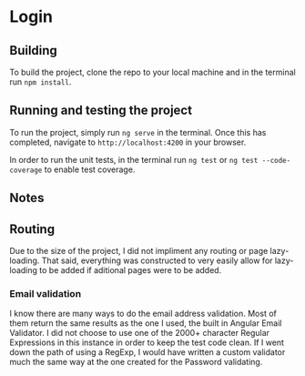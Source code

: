 # Login

## Building
To build the project, clone the repo to your local machine and in the terminal run `npm install`.

## Running and testing the project
To run the project, simply run `ng serve` in the terminal.
Once this has completed, navigate to `http://localhost:4200` in your browser.

In order to run the unit tests, in the terminal run `ng test` or `ng test --code-coverage` to enable test coverage.

## Notes
## Routing
Due to the size of the project, I did not impliment any routing or page lazy-loading. That said, everything was constructed to very easily allow for lazy-loading to be added if aditional pages were to be added.

### Email validation
I know there are many ways to do the email address validation. Most of them return the same results as the one I used, the built in Angular Email Validator. I did not choose to use one of the 2000+ character Regular Expressions in this instance in order to keep the test code clean. If I went down the path of using a RegExp, I would have written a custom validator much the same way at the one created for the Password validating.


